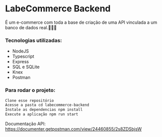 # LabeCommerce Backend

É um e-commerce com toda a base de criação de uma API vinculada a um banco de dados real.🧡🧑‍💻

### Tecnologias utilizadas:
- NodeJS
- Typescript
- Express
- SQL e SQLite
- Knex
- Postman

### Para rodar o projeto:
``` bash
Clone esse repositório
Acesse a pasta cd labecommerce-backend
Instale as dependencias npm install
Execute a aplicação npm run start 
```

Documentação API: https://documenter.getpostman.com/view/24460855/2s8ZDSbjsW 
